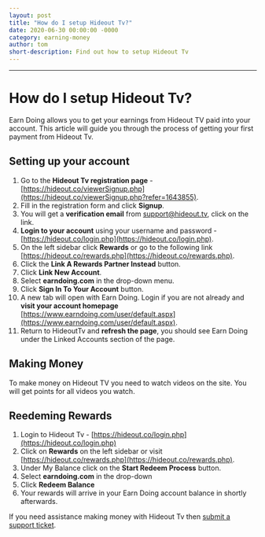 ```yaml
---
layout: post
title: "How do I setup Hideout Tv?"
date: 2020-06-30 00:00:00 -0000
category: earning-money
author: tom
short-description: Find out how to setup Hideout Tv
---
```


-----

# How do I setup Hideout Tv?

Earn Doing allows you to get your earnings from Hideout TV paid into your account. This article will guide you through the process of getting your first payment from Hideout Tv.

## Setting up your account

1. Go to the **Hideout Tv registration page** - [https://hideout.co/viewerSignup.php](https://hideout.co/viewerSignup.php?refer=1643855).
2. Fill in the registration form and click **Signup**.
3. You will get a **verification email** from support@hideout.tv, click on the link.
4. **Login to your account** using your username and password - [https://hideout.co/login.php](https://hideout.co/login.php).
5. On the left sidebar click **Rewards** or go to the following link [https://hideout.co/rewards.php](https://hideout.co/rewards.php).
6. Click the **Link A Rewards Partner Instead** button.
7. Click **Link New Account**.
8. Select **earndoing.com** in the drop-down menu.
9. Click **Sign In To Your Account** button.
10. A new tab will open with Earn Doing. Login if you are not already and **visit your account homepage** [https://www.earndoing.com/user/default.aspx](https://www.earndoing.com/user/default.aspx).
11. Return to HideoutTv and **refresh the page**, you should see Earn Doing under the Linked Accounts section of the page.

## Making Money

To make money on Hideout TV you need to watch videos on the site. You will get points for all videos you watch. 

## Reedeming Rewards

1. Login to Hideout Tv - [https://hideout.co/login.php](https://hideout.co/login.php)
2. Click on **Rewards** on the left sidebar or visit [https://hideout.co/rewards.php](https://hideout.co/rewards.php).
3. Under My Balance click on the **Start Redeem Process** button.
4. Select **earndoing.com** in the drop-down
5. Click **Redeem Balance**
6. Your rewards will arrive in your Earn Doing account balance in shortly afterwards.

If you need assistance making money with Hideout Tv then [submit a support ticket](https://www.earndoing.com/sites/contact.aspx).